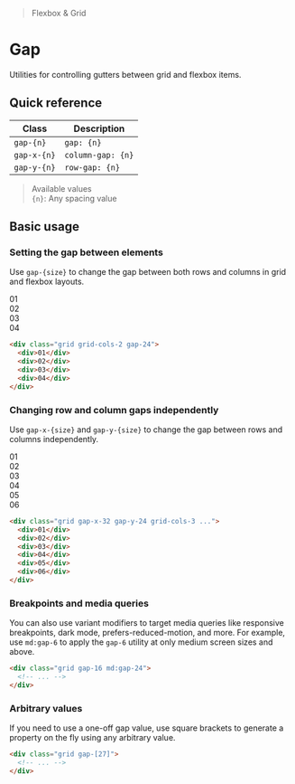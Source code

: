 > Flexbox & Grid

# Gap
Utilities for controlling gutters between grid and flexbox items.

## Quick reference

| Class       | Description       |
| ----------- | ----------------- |
| `gap-{n}`   | `gap: {n}`        |
| `gap-x-{n}` | `column-gap: {n}` |
| `gap-y-{n}` | `row-gap: {n}`    |

> Available values <br />
> `{n}`: Any spacing value <br />

## Basic usage
### Setting the gap between elements
Use `gap-{size}` to change the gap between both rows and columns in grid and flexbox layouts.

<container>
  <box striped class="grid gap-24 grid-cols-2 rounded-4" fg-color="var(--tw-violet-fg)" bg-color="var(--tw-violet-bg)">
    <div class="bg-violet-500 ex-box">01</div>
    <div class="bg-violet-500 ex-box">02</div>
    <div class="bg-violet-500 ex-box">03</div>
    <div class="bg-violet-500 ex-box">04</div>
  </box>
</container>

```html
<div class="grid grid-cols-2 gap-24">
  <div>01</div>
  <div>02</div>
  <div>03</div>
  <div>04</div>
</div>
```

### Changing row and column gaps independently
Use `gap-x-{size}` and `gap-y-{size}` to change the gap between rows and columns independently.
<container>
  <box striped class="grid gap-x-48 gap-y-24 grid-cols-3 rounded-4" fg-color="var(--tw-blue-fg)" bg-color="var(--tw-blue-bg)">
    <div class="bg-blue-500 ex-box">01</div>
    <div class="bg-blue-500 ex-box">02</div>
    <div class="bg-blue-500 ex-box">03</div>
    <div class="bg-blue-500 ex-box">04</div>
    <div class="bg-blue-500 ex-box">05</div>
    <div class="bg-blue-500 ex-box">06</div>
  </box>
</container>

```html
<div class="grid gap-x-32 gap-y-24 grid-cols-3 ...">
  <div>01</div>
  <div>02</div>
  <div>03</div>
  <div>04</div>
  <div>05</div>
  <div>06</div>
</div>
```

### Breakpoints and media queries
You can also use variant modifiers to target media queries like responsive breakpoints, dark mode, prefers-reduced-motion, and more. For example, use `md:gap-6` to apply the `gap-6` utility at only medium screen sizes and above.

```html
<div class="grid gap-16 md:gap-24">
  <!-- ... -->
</div>
```

### Arbitrary values
If you need to use a one-off gap value, use square brackets to generate a property on the fly using any arbitrary value.

```html
<div class="grid gap-[27]">
  <!-- ... -->
</div>
```

